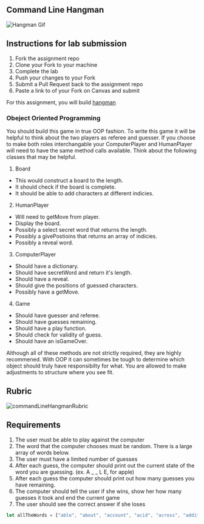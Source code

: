 ## Command Line Hangman

![Hangman Gif](https://github.com/joinpursuit/Pursuit-Core-Web-Hangman/blob/master/hangmanWebGif.gif)

## Instructions for lab submission

1. Fork the assignment repo
1. Clone your Fork to your machine
1. Complete the lab
1. Push your changes to your Fork
1. Submit a Pull Request back to the assignment repo
1. Paste a link to of your Fork on Canvas and submit

For this assignment, you will build [hangman](http://www.justhangman.com/)  


### Obeject Oriented Programming 
You should build this game in true OOP fashion. To write this game it will be helpful to think about the two players as referee and guesser. If you choose to make both roles interchangable your ComputerPlayer and HumanPlayer will need to have the same method calls available. Think about the following classes that may be helpful. 
1. Board
  * This would construct a board to the length. 
  * It should check if the board is complete. 
  * It should be able to add characters at different indicies. 
2. HumanPlayer 
  * Will need to getMove from player. 
  * Display the board. 
  * Possibly a select secret word that returns the length. 
  * Possibly a givePostioins that returns an array of indicies. 
  * Possibly a reveal word. 
3. ComputerPlayer 
  * Should have a dictionary.
  * Should have secretWord and return it's length. 
  * Should have a reveal. 
  * Should give the positions of guessed characters. 
  * Possibly have a getMove. 
4. Game 
  * Should have guesser and referee. 
  * Should have guesses remaining. 
  * Should have a play function. 
  * Should check for validity of guess. 
  * Should have an isGameOver. 
  
Although all of these methods are not strictly required, they are highly recommened. With OOP it can sometimes be tough to determine which object should truly have responsibilty for what. You are allowed to make adjustments to structure where you see fit. 

## Rubric

![commandLineHangmanRubric](./commandLineHangmanRubric.png)

## Requirements

1. The user must be able to play against the computer
1. The word that the computer chooses must be random. There is a large array of words below.
1. The user must have a limited number of guesses
1. After each guess, the computer should print out the current state of the word you are guessing.  (ex. A _ _ L E, for apple)
1. After each guess the computer should print out how many guesses you have remaining.
1. The computer should tell the user if she wins, show her how many guesses it took and end the current game
1. The user should see the correct answer if she loses



```js
let allTheWords = ["able", "about", "account", "acid", "across", "addition", "adjustment", "advertisement", "after", "again", "against", "agreement", "almost", "among", "amount", "amusement", "angle", "angry", "animal", "answer", "apparatus", "apple", "approval", "arch", "argument", "army", "attack", "attempt", "attention", "attraction", "authority", "automatic", "awake", "baby", "back", "balance", "ball", "band", "base", "basin", "basket", "bath", "beautiful", "because", "before", "behaviour", "belief", "bell", "bent", "berry", "between", "bird", "birth", "bite", "bitter", "black", "blade", "blood", "blow", "blue", "board", "boat", "body", "boiling", "bone", "book", "boot", "bottle", "brain", "brake", "branch", "brass", "bread", "breath", "brick", "bridge", "bright", "broken", "brother", "brown", "brush", "bucket", "building", "bulb", "burn", "burst", "business", "butter", "button", "cake", "camera", "canvas", "card", "care", "carriage", "cart", "cause", "certain", "chain", "chalk", "chance", "change", "cheap", "cheese", "chemical", "chest", "chief", "chin", "church", "circle", "clean", "clear", "clock", "cloth", "cloud", "coal", "coat", "cold", "collar", "colour", "comb", "come", "comfort", "committee", "common", "company", "comparison", "competition", "complete", "complex", "condition", "connection", "conscious", "control", "cook", "copper", "copy", "cord", "cork", "cotton", "cough", "country", "cover", "crack", "credit", "crime", "cruel", "crush", "current", "curtain", "curve", "cushion", "damage", "danger", "dark", "daughter", "dead", "dear", "death", "debt", "decision", "deep", "degree", "delicate", "dependent", "design", "desire", "destruction", "detail", "development", "different", "digestion", "direction", "dirty", "discovery", "discussion", "disease", "disgust", "distance", "distribution", "division", "door", "doubt", "down", "drain", "drawer", "dress", "drink", "driving", "drop", "dust", "early", "earth", "east", "edge", "education", "effect", "elastic", "electric", "engine", "enough", "equal", "error", "even", "event", "ever", "every", "example", "exchange", "existence", "expansion", "experience", "expert", "face", "fact", "fall", "false", "family", "farm", "father", "fear", "feather", "feeble", "feeling", "female", "fertile", "fiction", "field", "fight", "finger", "fire", "first", "fish", "fixed", "flag", "flame", "flat", "flight", "floor", "flower", "fold", "food", "foolish", "foot", "force", "fork", "form", "forward", "fowl", "frame", "free", "frequent", "friend", "from", "front", "fruit", "full", "future", "garden", "general", "girl", "give", "glass", "glove", "goat", "gold", "good", "government", "grain", "grass", "great", "green", "grey", "grip", "group", "growth", "guide", "hair", "hammer", "hand", "hanging", "happy", "harbour", "hard", "harmony", "hate", "have", "head", "healthy", "hear", "hearing", "heart", "heat", "help", "high", "history", "hole", "hollow", "hook", "hope", "horn", "horse", "hospital", "hour", "house", "humour", "idea", "important", "impulse", "increase", "industry", "insect", "instrument", "insurance", "interest", "invention", "iron", "island", "jelly", "jewel", "join", "journey", "judge", "jump", "keep", "kettle", "kick", "kind", "kiss", "knee", "knife", "knot", "knowledge", "land", "language", "last", "late", "laugh", "lead", "leaf", "learning", "leather", "left", "letter", "level", "library", "lift", "light", "like", "limit", "line", "linen", "liquid", "list", "little", "living", "lock", "long", "look", "loose", "loss", "loud", "love", "machine", "make", "male", "manager", "mark", "market", "married", "mass", "match", "material", "meal", "measure", "meat", "medical", "meeting", "memory", "metal", "middle", "military", "milk", "mind", "mine", "minute", "mist", "mixed", "money", "monkey", "month", "moon", "morning", "mother", "motion", "mountain", "mouth", "move", "much", "muscle", "music", "nail", "name", "narrow", "nation", "natural", "near", "necessary", "neck", "need", "needle", "nerve", "news", "night", "noise", "normal", "north", "nose", "note", "number", "observation", "offer", "office", "only", "open", "operation", "opinion", "opposite", "orange", "order", "organization", "ornament", "other", "oven", "over", "owner", "page", "pain", "paint", "paper", "parallel", "parcel", "part", "past", "paste", "payment", "peace", "pencil", "person", "physical", "picture", "pipe", "place", "plane", "plant", "plate", "play", "please", "pleasure", "plough", "pocket", "point", "poison", "polish", "political", "poor", "porter", "position", "possible", "potato", "powder", "power", "present", "price", "print", "prison", "private", "probable", "process", "produce", "profit", "property", "prose", "protest", "public", "pull", "pump", "punishment", "purpose", "push", "quality", "question", "quick", "quiet", "quite", "rail", "rain", "range", "rate", "reaction", "reading", "ready", "reason", "receipt", "record", "regret", "regular", "relation", "religion", "representative", "request", "respect", "responsible", "rest", "reward", "rhythm", "rice", "right", "ring", "river", "road", "roll", "roof", "room", "root", "rough", "round", "rule", "safe", "sail", "salt", "same", "sand", "scale", "school", "science", "scissors", "screw", "seat", "second", "secret", "secretary", "seed", "seem", "selection", "self", "send", "sense", "separate", "serious", "servant", "shade", "shake", "shame", "sharp", "sheep", "shelf", "ship", "shirt", "shock", "shoe", "short", "shut", "side", "sign", "silk", "silver", "simple", "sister", "size", "skin", "skirt", "sleep", "slip", "slope", "slow", "small", "smash", "smell", "smile", "smoke", "smooth", "snake", "sneeze", "snow", "soap", "society", "sock", "soft", "solid", "some", "song", "sort", "sound", "soup", "south", "space", "spade", "special", "sponge", "spoon", "spring", "square", "stage", "stamp", "star", "start", "statement", "station", "steam", "steel", "stem", "step", "stick", "sticky", "stiff", "still", "stitch", "stocking", "stomach", "stone", "stop", "store", "story", "straight", "strange", "street", "stretch", "strong", "structure", "substance", "such", "sudden", "sugar", "suggestion", "summer", "support", "surprise", "sweet", "swim", "system", "table", "tail", "take", "talk", "tall", "taste", "teaching", "tendency", "test", "than", "that", "then", "theory", "there", "thick", "thin", "thing", "this", "thought", "thread", "throat", "through", "through", "thumb", "thunder", "ticket", "tight", "till", "time", "tired", "together", "tomorrow", "tongue", "tooth", "touch", "town", "trade", "train", "transport", "tray", "tree", "trick", "trouble", "trousers", "true", "turn", "twist", "umbrella", "under", "unit", "value", "verse", "very", "vessel", "view", "violent", "voice", "waiting", "walk", "wall", "warm", "wash", "waste", "watch", "water", "wave", "weather", "week", "weight", "well", "west", "wheel", "when", "where", "while", "whip", "whistle", "white", "wide", "will", "wind", "window", "wine", "wing", "winter", "wire", "wise", "with", "woman", "wood", "wool", "word", "work", "worm", "wound", "writing", "wrong", "year", "yellow", "yesterday", "young"]
```
